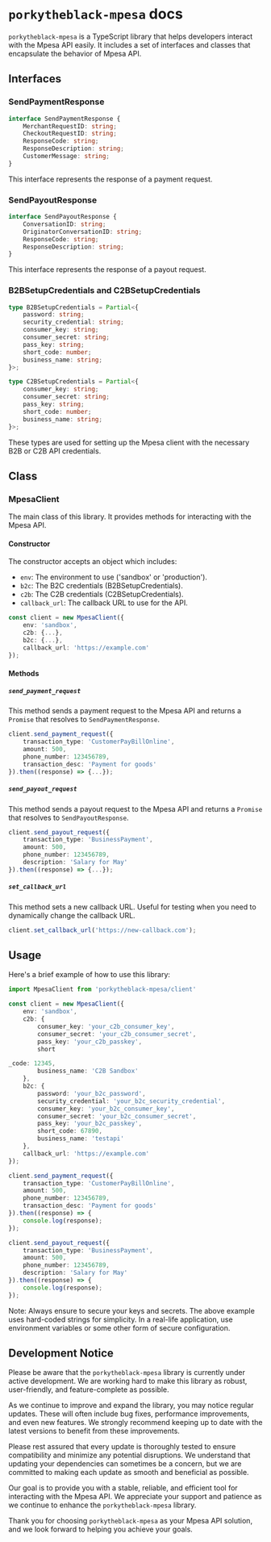 # `porkytheblack-mpesa` docs

`porkytheblack-mpesa` is a TypeScript library that helps developers interact with the Mpesa API easily. It includes a set of interfaces and classes that encapsulate the behavior of Mpesa API.

## Interfaces

### SendPaymentResponse

```ts
interface SendPaymentResponse {
    MerchantRequestID: string;
    CheckoutRequestID: string;
    ResponseCode: string;
    ResponseDescription: string;
    CustomerMessage: string;
}
```

This interface represents the response of a payment request.

### SendPayoutResponse

```ts
interface SendPayoutResponse {
    ConversationID: string;
    OriginatorConversationID: string;
    ResponseCode: string;
    ResponseDescription: string;
}
```

This interface represents the response of a payout request.

### B2BSetupCredentials and C2BSetupCredentials

```ts
type B2BSetupCredentials = Partial<{
    password: string;
    security_credential: string;
    consumer_key: string;
    consumer_secret: string;
    pass_key: string;
    short_code: number;
    business_name: string;
}>;

type C2BSetupCredentials = Partial<{
    consumer_key: string;
    consumer_secret: string;
    pass_key: string;
    short_code: number;
    business_name: string;
}>;
```

These types are used for setting up the Mpesa client with the necessary B2B or C2B API credentials.

## Class

### MpesaClient

The main class of this library. It provides methods for interacting with the Mpesa API.

#### Constructor

The constructor accepts an object which includes:

- `env`: The environment to use ('sandbox' or 'production').
- `b2c`: The B2C credentials (B2BSetupCredentials).
- `c2b`: The C2B credentials (C2BSetupCredentials).
- `callback_url`: The callback URL to use for the API.

```ts
const client = new MpesaClient({
    env: 'sandbox',
    c2b: {...},
    b2c: {...},
    callback_url: 'https://example.com'
});
```

#### Methods

##### `send_payment_request`

This method sends a payment request to the Mpesa API and returns a `Promise` that resolves to `SendPaymentResponse`.

```ts
client.send_payment_request({
    transaction_type: 'CustomerPayBillOnline',
    amount: 500,
    phone_number: 123456789,
    transaction_desc: 'Payment for goods'
}).then((response) => {...});
```

##### `send_payout_request`

This method sends a payout request to the Mpesa API and returns a `Promise` that resolves to `SendPayoutResponse`.

```ts
client.send_payout_request({
    transaction_type: 'BusinessPayment',
    amount: 500,
    phone_number: 123456789,
    description: 'Salary for May'
}).then((response) => {...});
```

##### `set_callback_url`

This method sets a new callback URL. Useful for testing when you need to dynamically change the callback URL.

```ts
client.set_callback_url('https://new-callback.com');
```

## Usage

Here's a brief example of how to use this library:

```ts
import MpesaClient from 'porkytheblack-mpesa/client'

const client = new MpesaClient({
    env: 'sandbox',
    c2b: {
        consumer_key: 'your_c2b_consumer_key',
        consumer_secret: 'your_c2b_consumer_secret',
        pass_key: 'your_c2b_passkey',
        short

_code: 12345,
        business_name: 'C2B Sandbox'
    },
    b2c: {
        password: 'your_b2c_password',
        security_credential: 'your_b2c_security_credential',
        consumer_key: 'your_b2c_consumer_key',
        consumer_secret: 'your_b2c_consumer_secret',
        pass_key: 'your_b2c_passkey',
        short_code: 67890,
        business_name: 'testapi'
    },
    callback_url: 'https://example.com'
});

client.send_payment_request({
    transaction_type: 'CustomerPayBillOnline',
    amount: 500,
    phone_number: 123456789,
    transaction_desc: 'Payment for goods'
}).then((response) => {
    console.log(response);
});

client.send_payout_request({
    transaction_type: 'BusinessPayment',
    amount: 500,
    phone_number: 123456789,
    description: 'Salary for May'
}).then((response) => {
    console.log(response);
});
```

Note: Always ensure to secure your keys and secrets. The above example uses hard-coded strings for simplicity. In a real-life application, use environment variables or some other form of secure configuration.

## Development Notice

Please be aware that the `porkytheblack-mpesa` library is currently under active development. We are working hard to make this library as robust, user-friendly, and feature-complete as possible.

As we continue to improve and expand the library, you may notice regular updates. These will often include bug fixes, performance improvements, and even new features. We strongly recommend keeping up to date with the latest versions to benefit from these improvements.

Please rest assured that every update is thoroughly tested to ensure compatibility and minimize any potential disruptions. We understand that updating your dependencies can sometimes be a concern, but we are committed to making each update as smooth and beneficial as possible.

Our goal is to provide you with a stable, reliable, and efficient tool for interacting with the Mpesa API. We appreciate your support and patience as we continue to enhance the `porkytheblack-mpesa` library.

Thank you for choosing `porkytheblack-mpesa` as your Mpesa API solution, and we look forward to helping you achieve your goals.
